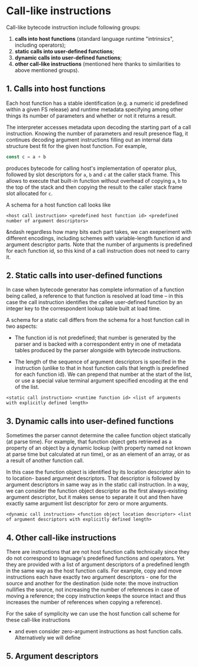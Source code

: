 # Call-like instructions

Call-like bytecode instruction include following groups:

1. **calls into host functions** (standard language runtime "intrinsics", including operators);
2. **static calls into user-defined functions**;
3. **dynamic calls into user-defined functions**;
4. **other call-like instructions** (mentioned here thanks to similarities to above mentioned groups).

## 1. Calls into host functions

Each host function has a stable identification (e.g. a numeric id predefined within a given FS
release) and runtime metadata specifying among other things its number of parameters and whether or
not it returns a result.

The interpreter accesses metadata upon decoding the starting part of a call instruction. Knowing the
number of parameters and result presence flag, it continues decoding argument instructions filling
out an internal data structure best fit for the given host function. For example,

```js
const c = a + b
```

produces bytecode for calling host's implementation of operator plus, followed by slot
descriptors for `a`, `b` and `c` at the caller stack frame. This allows to execute that built-in
function without overhead of copying `a`, `b` to the top of the stack and then copying the result
to the caller stack frame slot allocated for `c`.

A schema for a host function call looks like

`<host call instruction> <predefined host function id> <predefined number of argument descriptors>`

&ndash regardless how many bits each part takes, we can exeperiment with different encodings,
including schemes with variable-length function id and argument descriptor parts. Note that
the number of arguments is predefined for each function id, so this kind of a call instruction
does not need to carry it.

## 2. Static calls into user-defined functions

In case when bytecode generator has complete information of a function being called, a reference
to that function is resolved at load time &ndash; in this case the call instruction identifies
the callee user-defined function by an integer key to the correspondent lookup table built at load
time.

A schema for a static call differs from the schema for a host function call in two aspects:

- The function id is not predefined; that number is generated by the parser and is backed with
a correspondent entry in one of metadata tables produced by the parser alongside with bytecode
instructions.

- The length of the sequence of argument descriptors is specifed in the instruction (unlike
to that in host function calls that length is predefined for each function id). We can prepend
that number at the start of the list, or use a special value terminal argument specified
encoding at the end of the list.

`<static call instruction> <runtime function id> <list of arguments with explicitly defined length>`

## 3. Dynamic calls into user-defined functions

Sometimes the parser cannot determine the callee function object statically (at parse time). For
example, that function object gets retrieved as a property of an object by a dynamic lookup
(with property named not known at parse time but calculated at run time), or as an element of
an array, or as a result of another function call.

In this case the function object is identified by its location descriptor akin to to location-
based argument descriptors. That descriptor is followed by argument descriptors in
same way as in the static call instruction. In a way, we can consider the function object
descriptor as the first always-existing argument descriptor, but it makes sense to separate
it out and then have exactly same argument list descriptor for zero or more arguments.

`<dynamic call instruction> <function object location descriptor> <list of argument descriptors
with explicitly defined length>`

## 4. Other call-like instructions

There are instructions that are not host function calls technically since they do not correspond
to lagnuage's predefined functions and operators. Yet they are provided with a list of argument
descriptors of a predefined length in the same way as the host function calls. For example,
copy and move instructions each have exactly two argument descriptors - one for the source and
another for the destination (side note: the move instruction nullifies the source, not increasing
the number of references in case of moving a reference; the copy instruction keeps the source intact
and thus increases the number of references when copying a reference).

For the sake of symplicity we can use the host function call scheme for these call-like instructions
- and even consider zero-argument instructions as host function calls. Alternatively we will define

## 5. Argument descriptors


